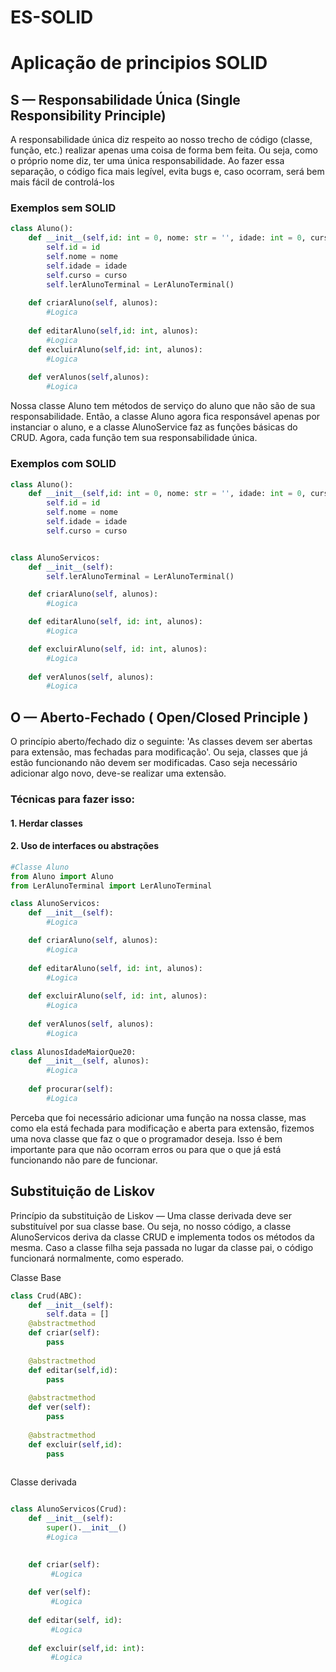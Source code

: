 # ES-SOLID
 
# Aplicação de principios SOLID



## S — Responsabilidade Única (Single Responsibility Principle)

A responsabilidade única diz respeito ao nosso trecho de código (classe, função, etc.) realizar apenas uma coisa de forma bem feita. Ou seja, como o próprio nome diz, ter uma única responsabilidade. Ao fazer essa separação, o código fica mais legível, evita bugs e, caso ocorram, será bem mais fácil de controlá-los




### Exemplos sem SOLID

```python
class Aluno():
    def __init__(self,id: int = 0, nome: str = '', idade: int = 0, curso: str = '' ):
        self.id = id
        self.nome = nome
        self.idade = idade
        self.curso = curso
        self.lerAlunoTerminal = LerAlunoTerminal()
            
    def criarAluno(self, alunos):
        #Logica
        
    def editarAluno(self,id: int, alunos):
        #Logica
    def excluirAluno(self,id: int, alunos):
        #Logica
    
    def verAlunos(self,alunos):
        #Logica
```
Nossa classe Aluno tem métodos de serviço do aluno que não são de sua responsabilidade. Então, a classe Aluno agora fica responsável apenas por instanciar o aluno, e a classe AlunoService faz as funções básicas do CRUD. Agora, cada função tem sua responsabilidade única.


### Exemplos com SOLID

```python
class Aluno():
    def __init__(self,id: int = 0, nome: str = '', idade: int = 0, curso: str = '' ):
        self.id = id
        self.nome = nome
        self.idade = idade
        self.curso = curso
```
```python

class AlunoServicos:
    def __init__(self):
        self.lerAlunoTerminal = LerAlunoTerminal()

    def criarAluno(self, alunos):
        #Logica

    def editarAluno(self, id: int, alunos):
        #Logica

    def excluirAluno(self, id: int, alunos):
        #Logica
    
    def verAlunos(self, alunos):
        #Logica

```

## O — Aberto-Fechado ( Open/Closed Principle )

O princípio aberto/fechado diz o seguinte: 'As classes devem ser abertas para extensão, mas fechadas para modificação'. Ou seja, classes que já estão funcionando não devem ser modificadas. Caso seja necessário adicionar algo novo, deve-se realizar uma extensão.

### Técnicas para fazer isso:

#### 1. Herdar classes

#### 2. Uso de interfaces ou abstrações




```python
#Classe Aluno
from Aluno import Aluno
from LerAlunoTerminal import LerAlunoTerminal

class AlunoServicos:
    def __init__(self):
        #Logica

    def criarAluno(self, alunos):
        #Logica
        
    def editarAluno(self, id: int, alunos):
        #Logica
        
    def excluirAluno(self, id: int, alunos):
        #Logica
    
    def verAlunos(self, alunos):
        #Logica
            
class AlunosIdadeMaiorQue20:
    def __init__(self, alunos):
        #Logica
        
    def procurar(self):
        #Logica
```

Perceba que foi necessário adicionar uma função na nossa classe, mas como ela está fechada para modificação e aberta para extensão, fizemos uma nova classe que faz o que o programador deseja. Isso é bem importante para que não ocorram erros ou para que o que já está funcionando não pare de funcionar.



## Substituição de Liskov

Princípio da substituição de Liskov — Uma classe derivada deve ser substituível por sua classe base. Ou seja, no nosso código, a classe AlunoServicos deriva da classe CRUD e implementa todos os métodos da mesma. Caso a classe filha seja passada no lugar da classe pai, o código funcionará normalmente, como esperado.

Classe Base
```python
class Crud(ABC):
    def __init__(self):
        self.data = []
    @abstractmethod
    def criar(self):
        pass
    
    @abstractmethod
    def editar(self,id):
        pass
    
    @abstractmethod
    def ver(self):
        pass
    
    @abstractmethod
    def excluir(self,id):
        pass
    
```


Classe derivada
```python

class AlunoServicos(Crud):
    def __init__(self):
        super().__init__()
        #Logica

    
    def criar(self):
         #Logica
    
    def ver(self):
         #Logica
    
    def editar(self, id):
         #Logica
    
    def excluir(self,id: int):
         #Logica
